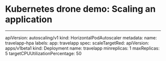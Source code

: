 # Kubernetes drone demo: Scaling an application

---
apiVersion: autoscaling/v1
kind: HorizontalPodAutoscaler
metadata:
  name: travelapp-hpa
  labels:
    app: travelapp
spec:
  scaleTargetRed:
    apiVersion: apps/v1beta1
    kind: Deployment
    name: travelapp
  minreplicas: 1
  maxReplicas: 5
  targetCPUUtilizationPercentage: 50
